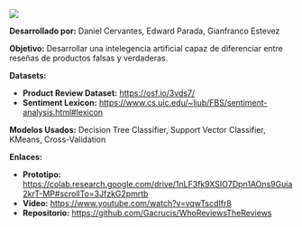 
![](https://i.imgur.com/EHr3rco.png)

**Desarrollado por:** Daniel Cervantes, Edward Parada, Gianfranco Estevez

**Objetivo:** Desarrollar una intelegencia artificial capaz de diferenciar entre reseñas de productos falsas y verdaderas.

**Datasets:**
- **Product Review Dataset:** https://osf.io/3vds7/
- **Sentiment Lexicon:** https://www.cs.uic.edu/~liub/FBS/sentiment-analysis.html#lexicon

**Modelos Usados:** Decision Tree Classifier, Support Vector Classifier, KMeans, Cross-Validation

**Enlaces:**
- **Prototipo:** https://colab.research.google.com/drive/1nLF3fk9XSIO7Dpn1AOns9Guia2krT-MP#scrollTo=3JfzkG2pmrtb
- **Video:** https://www.youtube.com/watch?v=vqwTscdIfr8
- **Repositorio:** https://github.com/Gacrucis/WhoReviewsTheReviews
